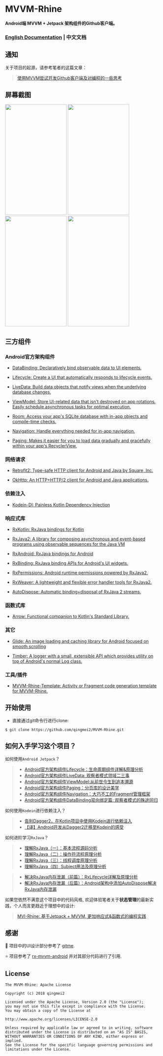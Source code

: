 # MVVM-Rhine

**Android端 MVVM + Jetpack 架构组件的Github客户端。**

### [English Documentation](https://github.com/qingmei2/MVVM-Rhine) | 中文文档

## 通知

关于项目的起源，请参考笔者的这篇文章：

> [使用MVVM尝试开发Github客户端及对编程的一些思考](https://juejin.im/post/5be7bbd9f265da61797458cf)

## 屏幕截图

<div align:left;display:inline;>
<img width="200" height="360" src="https://github.com/qingmei2/MVVM-Rhine/blob/master/screenshots/login.png"/>
<img width="200" height="360" src="https://github.com/qingmei2/MVVM-Rhine/blob/master/screenshots/home.png"/>
<img width="200" height="360" src="https://github.com/qingmei2/MVVM-Rhine/blob/master/screenshots/repos.png"/>
<img width="200" height="360" src="https://github.com/qingmei2/MVVM-Rhine/blob/master/screenshots/me.png"/>
</div>

## 三方组件

### Android官方架构组件

* [DataBinding: Declaratively bind observable data to UI elements.](https://developer.android.com/topic/libraries/data-binding/)

* [Lifecycle: Create a UI that automatically responds to lifecycle events.](https://developer.android.com/topic/libraries/architecture/lifecycle)

* [LiveData: Build data objects that notify views when the underlying database changes.](https://developer.android.com/topic/libraries/architecture/livedata)

* [ViewModel: Store UI-related data that isn't destroyed on app rotations. Easily schedule asynchronous tasks for optimal execution.](https://developer.android.com/topic/libraries/architecture/viewmodel)

* [Room: Access your app's SQLite database with in-app objects and compile-time checks.](https://developer.android.com/topic/libraries/architecture/room)

* [Navigation: Handle everything needed for in-app navigation.](https://developer.android.com/topic/libraries/architecture/navigation/)

* [Paging: Makes it easier for you to load data gradually and gracefully within your app's RecyclerView.](https://developer.android.com/topic/libraries/architecture/paging/)

### 网络请求

* [Retrofit2: Type-safe HTTP client for Android and Java by Square, Inc.](https://github.com/square/retrofit)

* [OkHttp: An HTTP+HTTP/2 client for Android and Java applications.](https://github.com/square/okhttp)

### 依赖注入

* [Kodein-DI: Painless Kotlin Dependency Injection](https://github.com/Kodein-Framework/Kodein-DI)

### 响应式库

* [RxKotlin: RxJava bindings for Kotlin](https://github.com/ReactiveX/RxKotlin)

* [RxJava2: A library for composing asynchronous and event-based programs using observable sequences for the Java VM](https://github.com/ReactiveX/RxJava)

* [RxAndroid: RxJava bindings for Android](https://github.com/ReactiveX/RxAndroid)

* [RxBinding: RxJava binding APIs for Android's UI widgets.](https://github.com/JakeWharton/RxBinding)

* [RxPermissions: Android runtime permissions powered by RxJava2.](https://github.com/tbruyelle/RxPermissions)

* [RxWeaver: A lightweight and flexible error handler tools for RxJava2.](https://github.com/qingmei2/RxWeaver)

* [AutoDispose: Automatic binding+disposal of RxJava 2 streams.](https://github.com/uber/AutoDispose)

### 函数式库

* [Arrow: Functional companion to Kotlin's Standard Library.](https://arrow-kt.io/)

### 其它

* [Glide: An image loading and caching library for Android focused on smooth scrolling](https://github.com/bumptech/glide)

* [Timber: A logger with a small, extensible API which provides utility on top of Android's normal Log class.](https://github.com/JakeWharton/timber)

### 工具/插件

* [MVVM-Rhine-Template: Activity or Fragment code generation template for MVVM-Rhine.](https://github.com/qingmei2/MVVM-Rhine-Template)

## 开始使用

*  直接通过git命令行进行clone:

```shell
$ git clone https://github.com/qingmei2/MVVM-Rhine.git
```

## 如何入手学习这个项目？

如何使用`Android Jetpack`？

>* [Android官方架构组件Lifecycle：生命周期组件详解&原理分析](https://juejin.im/post/5c53beaf51882562e27e5ad9)
>* [Android官方架构组件LiveData: 观察者模式领域二三事](https://juejin.im/post/5c25753af265da61561f5335)
>* [Android官方架构组件ViewModel:从前世今生到追本溯源](https://juejin.im/post/5c047fd3e51d45666017ff86)
>* [Android官方架构组件Paging：分页库的设计美学](https://juejin.im/post/5c53ad9e6fb9a049eb3c5cfd)
>* [Android官方架构组件Navigation：大巧不工的Fragment管理框架](https://juejin.im/post/5c53be3951882562d27416c6)
>* [Android官方架构组件DataBinding双向绑定篇: 观察者模式的殊途同归](https://juejin.im/post/5c3e04b7f265da611b589574)

如何使用`Kodein`进行依赖注入？

> * [ 告别Dagger2，在Kotlin项目中使用Kodein进行依赖注入 ](https://www.jianshu.com/p/b0da805f7534)
> * [【译】Android开发从Dagger2迁移至Kodein的感受  ](https://www.jianshu.com/p/e5eef49570b9)

如何进阶学习`RxJava`？

> * [ 理解RxJava（一）：基本流程源码分析 ](https://www.jianshu.com/p/7fce2955f2db)
> * [ 理解RxJava（二）：操作符流程原理分析 ](https://www.jianshu.com/p/0a28428e734d)
> * [ 理解RxJava（三）：线程调度原理分析 ](https://www.jianshu.com/p/9e3930fbcb26)
> * [ 理解RxJava（四）Subject用法及原理分析 ](https://www.jianshu.com/p/d7efc29ec9d3)

> * [ 解决RxJava内存泄漏（前篇）：RxLifecycle详解及原理分析 ](https://www.jianshu.com/p/8311410de676)
> * [ 解决RxJava内存泄漏（后篇）：Android架构中添加AutoDispose解决RxJava内存泄漏 ](https://www.jianshu.com/p/8490d9383ba5)


如果您依然不满意这个项目中的代码风格, 欢迎体验笔者关于**状态管理**的最新实践，个人而言更趋近于理想中的设计:

> [MVI-Rhine: 基于Jetpack + MVVM, 更加响应式&函数式的编程实践](https://github.com/qingmei2/MVI-Rhine)

## 感谢

:art: 项目中的UI设计部分参考了 [gitme](https://github.com/flutterchina/gitme).

:star: 项目参考了 [rx-mvvm-android](https://github.com/ffgiraldez/rx-mvvm-android) 并对其部分代码进行了引用.

## License

    The MVVM-Rhine: Apache License

    Copyright (c) 2018 qingmei2

    Licensed under the Apache License, Version 2.0 (the "License");
    you may not use this file except in compliance with the License.
    You may obtain a copy of the License at

    http://www.apache.org/licenses/LICENSE-2.0

    Unless required by applicable law or agreed to in writing, software
    distributed under the License is distributed on an "AS IS" BASIS,
    WITHOUT WARRANTIES OR CONDITIONS OF ANY KIND, either express or implied.
    See the License for the specific language governing permissions and
    limitations under the License.
